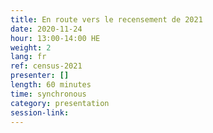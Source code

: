 ```yaml
---
title: En route vers le recensement de 2021
date: 2020-11-24
hour: 13:00-14:00 HE
weight: 2
lang: fr
ref: census-2021
presenter: []
length: 60 minutes
time: synchronous
category: presentation
session-link:
---
```


